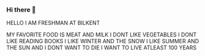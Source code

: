 ### Hi there 👋

<!--
**umutardafiliz/umutardafiliz** is a ✨ _special_ ✨ repository because its `README.md` (this file) appears on your GitHub profile.

Here are some ideas to get you started:


--> HELLO I AM FRESHMAN AT BILKENT
MY FAVORITE FOOD IS MEAT AND MILK I DONT LIKE VEGETABLES
I DONT LIKE READING BOOKS
I LIKE WINTER AND THE SNOW 
I LIKE SUMMER AND THE SUN
AND I DONT WANT TO DIE I WANT TO LIVE ATLEAST 100 YEARS

